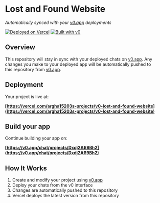 # Lost and Found Website

*Automatically synced with your [v0.app](https://v0.app) deployments*

[![Deployed on Vercel](https://img.shields.io/badge/Deployed%20on-Vercel-black?style=for-the-badge&logo=vercel)](https://vercel.com/argha15203s-projects/v0-lost-and-found-website)
[![Built with v0](https://img.shields.io/badge/Built%20with-v0.app-black?style=for-the-badge)](https://v0.app/chat/projects/Dxdj2A69Bh2)

## Overview

This repository will stay in sync with your deployed chats on [v0.app](https://v0.app).
Any changes you make to your deployed app will be automatically pushed to this repository from [v0.app](https://v0.app).

## Deployment

Your project is live at:

**[https://vercel.com/argha15203s-projects/v0-lost-and-found-website](https://vercel.com/argha15203s-projects/v0-lost-and-found-website)**

## Build your app

Continue building your app on:

**[https://v0.app/chat/projects/Dxdj2A69Bh2](https://v0.app/chat/projects/Dxdj2A69Bh2)**

## How It Works

1. Create and modify your project using [v0.app](https://v0.app)
2. Deploy your chats from the v0 interface
3. Changes are automatically pushed to this repository
4. Vercel deploys the latest version from this repository
